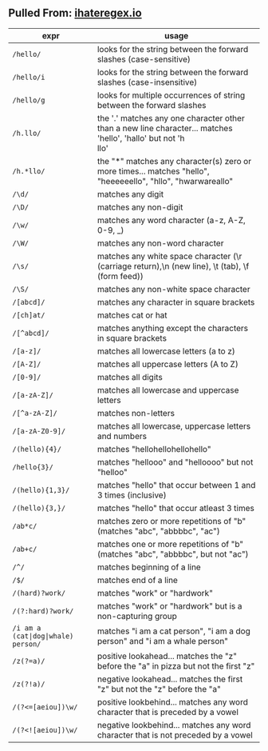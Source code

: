 Pulled From: [ihateregex.io](https://ihateregex.io/cheatsheet/#)
---
|expr|usage|
|---|---|
|`/hello/`|looks for the string between the forward slashes (case-sensitive)|
|`/hello/i`|looks for the string between the forward slashes (case-insensitive)|
|`/hello/g`|looks for multiple occurrences of string between the forward slashes|
|`/h.llo/`|the '.' matches any one character other than a new line character... matches 'hello', 'hallo' but not 'h  <br>llo'|
|`/h.*llo/`|the "\*" matches any character(s) zero or more times... matches "hello", "heeeeeello", "hllo", "hwarwareallo"|
|`/\d/` |matches any digit|
|`/\D/`|matches any non-digit|
|`/\w/`|matches any word character (a-z, A-Z, 0-9, \_)|
|`/\W/`|matches any non-word character|
|`/\s/`|matches any white space character (\r (carriage return),\n (new line), \t (tab), \f (form feed))|
|`/\S/`|matches any non-white space character|
|`/[abcd]/`|matches any character in square brackets|
|`/[ch]at/`|matches cat or hat|
|`/[^abcd]/`|matches anything except the characters in square brackets|
|`/[a-z]/`|matches all lowercase letters (a to z)|
|`/[A-Z]/`|matches all uppercase letters (A to Z)|
|`/[0-9]/`|matches all digits|
|`/[a-zA-Z]/`|matches all lowercase and uppercase letters|
|`/[^a-zA-Z]/`|matches non-letters|
|`/[a-zA-Z0-9]/`|matches all lowercase, uppercase letters and numbers|
|`/(hello){4}/`|matches "hellohellohellohello"|
|`/hello{3}/`|matches "hellooo" and "helloooo" but not "helloo"|
|`/(hello){1,3}/`|matches "hello" that occur between 1 and 3 times (inclusive)|
|`/(hello){3,}/`|matches "hello" that occur atleast 3 times|
|`/ab*c/`|matches zero or more repetitions of "b" (matches "abc", "abbbbc", "ac")|
|`/ab+c/`|matches one or more repetitions of "b" (matches "abc", "abbbbc", but not "ac")|
|`/^/`|matches beginning of a line|
|`/$/`|matches end of a line|
|`/(hard)?work/`|matches "work" or "hardwork"|
|`/(?:hard)?work/`|matches "work" or "hardwork" but is a non-capturing group|
|`/i am a (cat\|dog\|whale) person/`|matches "i am a cat person", "i am a dog person" and "i am a whale person"|
|`/z(?=a)/`|positive lookahead... matches the "z" before the "a" in pizza but not the first "z"|
|`/z(?!a)/`|negative lookahead... matches the first "z" but not the "z" before the "a"|
|`/(?<=[aeiou])\w/`|positive lookbehind... matches any word character that is preceded by a vowel|
|`/(?<![aeiou])\w/`|negative lookbehind... matches any word character that is not preceded by a vowel|